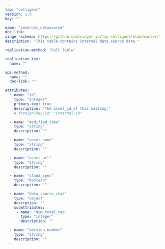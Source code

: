 ```yaml
---
tap: "selligent"
version: 1.0
key: ""

name: "internal_datasource"
doc-link: 
singer-schema: https://github.com/singer-io/tap-selligent/blob/master/tap_selligent/schemas.py
description: "This table contains internal data source data."

replication-method: "Full Table"

replication-key:
  name: ""

api-method:
  name: ""
  doc-link: ""

attributes:
  - name: "id"
    type: "integer"
    primary-key: true
    description: "The asset_id of this mailing."
    # foreign-key-id: "internal-id"

  - name: "modified_time"
    type: "string"
    description: ""

  - name: "asset_name"
    type: "string"
    description: ""

  - name: "asset_url"
    type: "string"
    description: ""

  - name: "cloud_sync"
    type: "boolean"
    description: ""

  - name: "data_source_stat"
    type: "object"
    descrption: ""  
    subattributes:
     - name: "num_total_rec"
       type: "integer"
       description: ""

  - name: "version_number"
    type: "string"
    description: ""     
---
```

